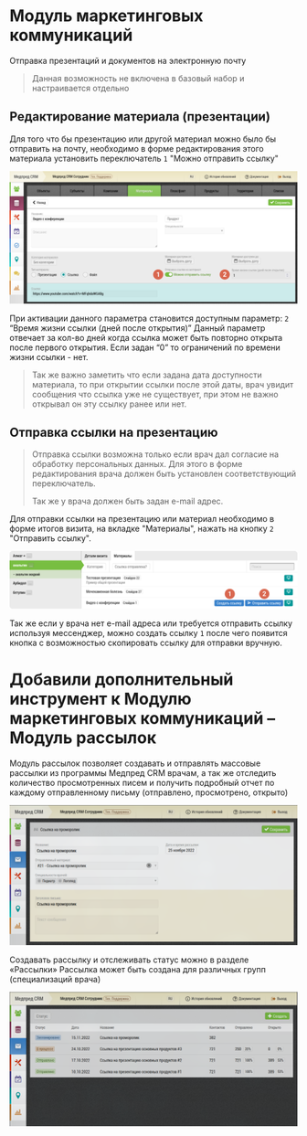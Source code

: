 # Модуль маркетинговых коммуникаций 

Отправка презентаций и документов на электронную почту

> Данная возможность не включена в базовый набор и настраивается отдельно

## Редактирование материала (презентации)

Для того что бы презентацию или другой материал можно было бы отправить на почту, необходимо в форме редактирования этого материала установить переключатель  `1`  "Можно отправить ссылку"

![](../images/extra-share-documents-edit.png)

При активации данного параметра становится доступным параметр: `2` “Время жизни ссылки (дней после открытия)”
Данный параметр отвечает за кол-во дней когда ссылка может быть повторно открыта после первого открытия.
Если задан “0” то ограничений по времени жизни ссылки - нет.

> Так же важно заметить что если задана дата доступности материала, то при открытии ссылки после этой даты, врач увидит сообщения что ссылка уже не существует, при этом не важно открывал он эту ссылку ранее или нет.

## Отправка ссылки на презентацию

> Отправка ссылки возможна только если врач дал согласие на обработку персональных данных. Для этого в форме редактирования врача должен быть установлен соответствующий переключатель.
> 
> Так же у врача должен быть задан e-mail адрес.

Для отправки ссылки на презентацию или материал необходимо в форме итогов визита, на вкладке "Материалы", нажать на кнопку `2` "Отправить ссылку".

![](../images/extra-share-documents-send.png)

Так же если у врача нет e-mail адреса или требуется отправить ссылку используя мессенджер, можно создать ссылку `1`  после чего появится кнопка с возможностью скопировать ссылку для отправки вручную.

# Добавили дополнительный инструмент к Модулю маркетинговых коммуникаций – Модуль рассылок

Модуль рассылок позволяет создавать и отправлять массовые рассылки из программы Медпред CRM врачам, а так же отследить количество просмотренных писем и получить подробный отчет по каждому отправленному письму (отправлено, просмотрено, открыто)
 
![](../images/mailing-edit.png)

Создавать рассылку и отслеживать статус можно в разделе «Рассылки» Рассылка может быть создана для различных групп (специализаций врача)

![](../images/mailing-list.png)
